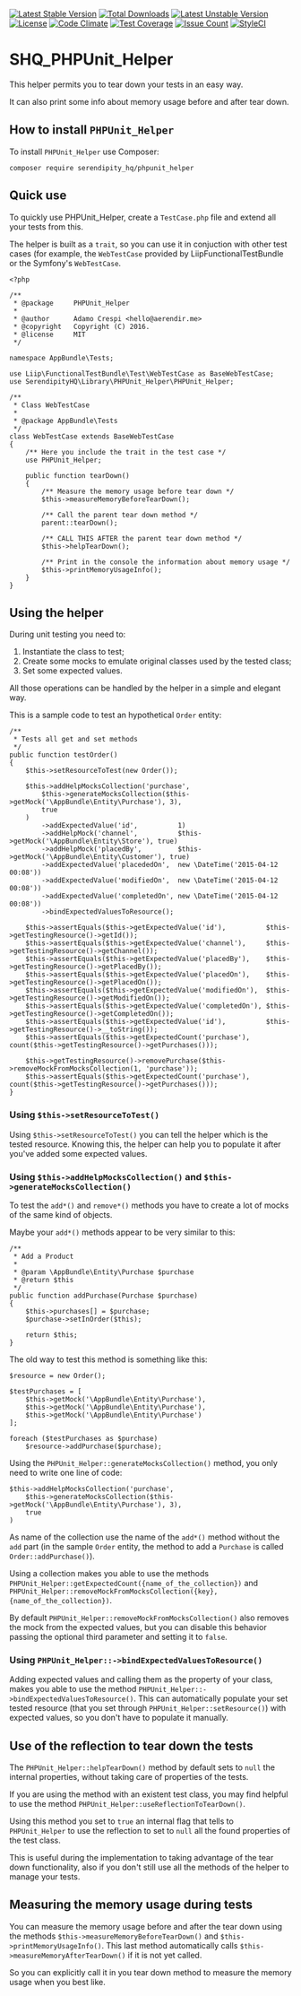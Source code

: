 [![Latest Stable Version](https://poser.pugx.org/serendipity_hq/phpunit_helper/v/stable)](https://packagist.org/packages/serendipity_hq/phpunit_helper)
[![Total Downloads](https://poser.pugx.org/serendipity_hq/phpunit_helper/downloads)](https://packagist.org/packages/serendipity_hq/phpunit_helper)
[![Latest Unstable Version](https://poser.pugx.org/serendipity_hq/phpunit_helper/v/unstable)](https://packagist.org/packages/serendipity_hq/phpunit_helper)
[![License](https://poser.pugx.org/serendipity_hq/phpunit_helper/license)](https://packagist.org/packages/serendipity_hq/phpunit_helper)
[![Code Climate](https://codeclimate.com/github/SerendipityHQ/SHQ_PHPUnit_Helper/badges/gpa.svg)](https://codeclimate.com/github/SerendipityHQ/SHQ_PHPUnit_Helper)
[![Test Coverage](https://codeclimate.com/github/SerendipityHQ/SHQ_PHPUnit_Helper/badges/coverage.svg)](https://codeclimate.com/github/SerendipityHQ/SHQ_PHPUnit_Helper/coverage)
[![Issue Count](https://codeclimate.com/github/SerendipityHQ/SHQ_PHPUnit_Helper/badges/issue_count.svg)](https://codeclimate.com/github/SerendipityHQ/SHQ_PHPUnit_Helper)
[![StyleCI](https://styleci.io/repos/49512498/shield)](https://styleci.io/repos/49512498)

# SHQ_PHPUnit_Helper

This helper permits you to tear down your tests in an easy way.

It can also print some info about memory usage before and after tear down.

## How to install `PHPUnit_Helper`

To install `PHPUnit_Helper` use Composer:

    composer require serendipity_hq/phpunit_helper

## Quick use

To quickly use PHPUnit_Helper, create a `TestCase.php` file and extend all your tests from this.

The helper is built as a `trait`, so you can use it in conjuction with other test cases (for example, the `WebTestCase` 
provided by LiipFunctionalTestBundle or the Symfony's `WebTestCase`.

    <?php
    
    /**
     * @package     PHPUnit_Helper
     *
     * @author      Adamo Crespi <hello@aerendir.me>
     * @copyright   Copyright (C) 2016.
     * @license     MIT
     */

    namespace AppBundle\Tests;
    
    use Liip\FunctionalTestBundle\Test\WebTestCase as BaseWebTestCase;
    use SerendipityHQ\Library\PHPUnit_Helper\PHPUnit_Helper;
    
    /**
     * Class WebTestCase
     *
     * @package AppBundle\Tests
     */
    class WebTestCase extends BaseWebTestCase
    {
        /** Here you include the trait in the test case */
        use PHPUnit_Helper;
    
        public function tearDown()
        {
            /** Measure the memory usage before tear down */
            $this->measureMemoryBeforeTearDown();

            /** Call the parent tear down method */
            parent::tearDown();
    
            /** CALL THIS AFTER the parent tear down method */
            $this->helpTearDown();
    
            /** Print in the console the information about memory usage */
            $this->printMemoryUsageInfo();
        }
    }

## Using the helper

During unit testing you need to:

1. Instantiate the class to test;
2. Create some mocks to emulate original classes used by the tested class;
3. Set some expected values.

All those operations can be handled by the helper in a simple and elegant way.

This is a sample code to test an hypothetical `Order` entity:

    /**
     * Tests all get and set methods
     */
    public function testOrder()
    {
        $this->setResourceToTest(new Order());

        $this->addHelpMocksCollection('purchase',
            $this->generateMocksCollection($this->getMock('\AppBundle\Entity\Purchase'), 3),
            true
        )
            ->addExpectedValue('id',          1)
            ->addHelpMock('channel',          $this->getMock('\AppBundle\Entity\Store'), true)
            ->addHelpMock('placedBy',         $this->getMock('\AppBundle\Entity\Customer'), true)
            ->addExpectedValue('placededOn',  new \DateTime('2015-04-12 00:08'))
            ->addExpectedValue('modifiedOn',  new \DateTime('2015-04-12 00:08'))
            ->addExpectedValue('completedOn', new \DateTime('2015-04-12 00:08'))
            ->bindExpectedValuesToResource();

        $this->assertEquals($this->getExpectedValue('id'),          $this->getTestingResource()->getId());
        $this->assertEquals($this->getExpectedValue('channel'),     $this->getTestingResource()->getChannel());
        $this->assertEquals($this->getExpectedValue('placedBy'),    $this->getTestingResource()->getPlacedBy());
        $this->assertEquals($this->getExpectedValue('placedOn'),    $this->getTestingResource()->getPlacedOn());
        $this->assertEquals($this->getExpectedValue('modifiedOn'),  $this->getTestingResource()->getModifiedOn());
        $this->assertEquals($this->getExpectedValue('completedOn'), $this->getTestingResource()->getCompletedOn());
        $this->assertEquals($this->getExpectedValue('id'),          $this->getTestingResource()->__toString());
        $this->assertEquals($this->getExpectedCount('purchase'),    count($this->getTestingResource()->getPurchases()));

        $this->getTestingResource()->removePurchase($this->removeMockFromMocksCollection(1, 'purchase'));
        $this->assertEquals($this->getExpectedCount('purchase'), count($this->getTestingResource()->getPurchases()));
    }

### Using `$this->setResourceToTest()`

Using `$this->setResourceToTest()` you can tell the helper which is the tested resource.
Knowing this, the helper can help you to populate it after you've added some expected values.

### Using `$this->addHelpMocksCollection()` and `$this->generateMocksCollection()`

To test the `add*()` and `remove*()` methods you have to create a lot of mocks of the same kind of objects.

Maybe your `add*()` methods appear to be very similar to this:

    /**
     * Add a Product
     *
     * @param \AppBundle\Entity\Purchase $purchase
     * @return $this
     */
    public function addPurchase(Purchase $purchase)
    {
        $this->purchases[] = $purchase;
        $purchase->setInOrder($this);

        return $this;
    }

The old way to test this method is something like this:

    $resource = new Order();
    
    $testPurchases = [
        $this->getMock('\AppBundle\Entity\Purchase'),
        $this->getMock('\AppBundle\Entity\Purchase'),
        $this->getMock('\AppBundle\Entity\Purchase')
    ];
    
    foreach ($testPurchases as $purchase)
        $resource->addPurchase($purchase);
        
Using the `PHPUnit_Helper::generateMocksCollection()` method, you only need to write one line of code:

    $this->addHelpMocksCollection('purchase',
        $this->generateMocksCollection($this->getMock('\AppBundle\Entity\Purchase'), 3),
        true
    )

As name of the collection use the name of the `add*()` method without the `add` part (in the sample `Order` entity,
the method to add a `Purchase` is called `Order::addPurchase()`).

Using a collection makes you able to use the methods `PHPUnit_Helper::getExpectedCount({name_of_the_collection})` and 
`PHPUnit_Helper::removeMockFromMocksCollection({key}, {name_of_the_collection})`.

By default `PHPUnit_Helper::removeMockFromMocksCollection()` also removes the mock from the expected values, but you can
disable this behavior passing the optional third parameter and setting it to `false`.

### Using `PHPUnit_Helper::->bindExpectedValuesToResource()`

Adding expected values and calling them as the property of your class, makes you able to use the method `PHPUnit_Helper::->bindExpectedValuesToResource()`.
This can automatically populate your set tested resource (that you set through `PHPUnit_Helper::setResource()`) with
expected values, so you don't have to populate it manually.

## Use of the reflection to tear down the tests

The `PHPUnit_Helper::helpTearDown()` method by default sets to `null` the internal properties, without taking care of
properties of the tests.

If you are using the method with an existent test class, you may find helpful to use the method
`PHPUnit_Helper::useReflectionToTearDown()`.

Using this method you set to `true` an internal flag that tells to `PHPUnit_Helper` to use the reflection to set to
`null` all the found properties of the test class.

This is useful during the implementation to taking advantage of the tear down functionality, also if you don't still use
all the methods of the helper to manage your tests.

## Measuring the memory usage during tests

You can measure the memory usage before and after the tear down using the methods `$this->measureMemoryBeforeTearDown()` 
and `$this->printMemoryUsageInfo()`. This last method automatically calls `$this->measureMemoryAfterTearDown()` if it is not
yet called.

So you can explicitly call it in you tear down method to measure the memory usage when you best like.
